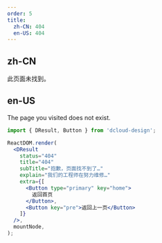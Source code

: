 ```yaml
---
order: 5
title:
  zh-CN: 404
  en-US: 404
---
```


## zh-CN

此页面未找到。

## en-US

The page you visited does not exist.

```jsx
import { DResult, Button } from 'dcloud-design';

ReactDOM.render(
  <DResult
    status="404"
    title="404"
    subTitle="抱歉，页面找不到了…"
    explain="我们的工程师在努力维修…"
    extra={[
      <Button type="primary" key="home">
        返回首页
      </Button>,
      <Button key="pre">返回上一页</Button>
    ]}
  />,
  mountNode,
);
```
